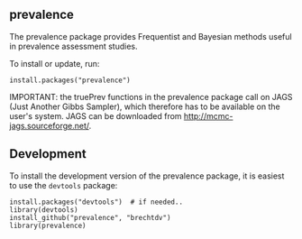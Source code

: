 ## prevalence

The prevalence package provides Frequentist and Bayesian methods useful in prevalence assessment studies.

To install or update, run:

    install.packages("prevalence")

IMPORTANT: the truePrev functions in the prevalence package call on JAGS (Just Another Gibbs Sampler), which therefore has to be available on the user's system. JAGS can be downloaded from http://mcmc-jags.sourceforge.net/.


## Development

To install the development version of the prevalence package, it is easiest to use the `devtools` package:

    install.packages("devtools")  # if needed..
    library(devtools)
    install_github("prevalence", "brechtdv")
	library(prevalence)